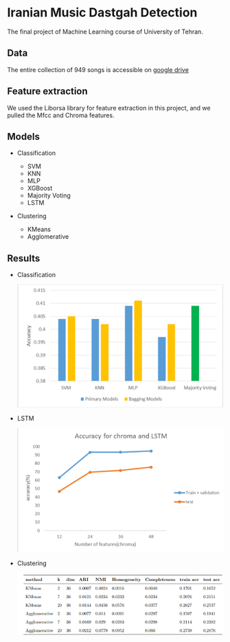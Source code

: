 # Iranian Music Dastgah Detection

The final project of Machine Learning course of University of Tehran.

## Data

The entire collection of 949 songs is accessible
on [google drive](https://drive.google.com/drive/folders/159_lm5_TDupzbVMw--hdXGEARzCS8Q4g?usp=sharing)

## Feature extraction

We used the Liborsa library for feature extraction in this project, and we pulled the Mfcc and Chroma features.

## Models

* Classification
    * SVM
    * KNN
    * MLP
    * XGBoost
    * Majority Voting
    * LSTM

* Clustering
    * KMeans
    * Agglomerative

## Results

* Classification

  ![image](images/1.png)
  
* LSTM

  ![image](images/2.png)
  
* Clustering

  ![image](images/3.png)
